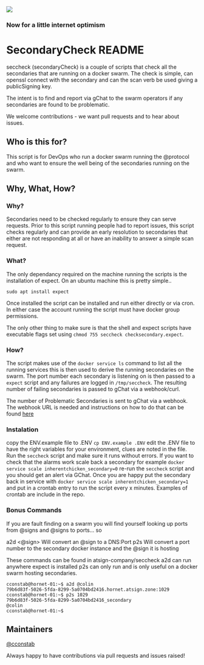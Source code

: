 <img src="https://atsign.dev/assets/img/@dev.png?sanitize=true">

### Now for a little internet optimism

# SecondaryCheck README

seccheck (secondaryCheck) is a couple of scripts that check all the secondaries that are running 
on a docker swarm. The check is simple, can openssl connect with the secondary and can the scan verb
be used giving a publicSigning key.

The intent is to find and report via gChat to the swarm operators if any secondaries are found to be problematic.

We welcome contributions - we want pull requests and to hear about issues.

## Who is this for?

This script is for DevOps who run a docker swarm running the @protocol and who want to ensure the well being of the secondaries running on the swarm.



## Why, What, How?

### Why?

Secondaries need to be checked regularly to ensure they can serve requests. Prior to this script running people had to report issues, this script checks regularly and can provide an early resolution to secondaries that either are not responding at all or have an inability to answer a simple scan request.

### What?

The only dependancy required on the machine running the scripts is the installation of expect.
On an ubuntu machine this is pretty simple..

```sudo apt install expect```

Once installed the script can be installed and run either directly or via cron. In either case the account running the script must have docker group permissions.

The only other thing to make sure is that the shell and expect scripts have executable flags set using `chmod 755 seccheck checksecondary.expect`.

### How?

The script makes use of the `docker service ls` command to list all the running services this is then used to derive the running secondaries on the swarm. The port number each secondary is listening on is then passed to a `expect` script and any failures are logged in `/tmp/seccheck`. The resulting number of failing secondaries is passed to gChat via a webhook/curl.

The number of Problematic Secondaries is sent to gChat via a webhook. The webhook URL is needed and instructions on how to do that can be found [here](https://developers.google.com/chat/how-tos/webhooks)

### Instalation
copy the ENV.example file to .ENV `cp ENV.example .ENV` edit the .ENV file to have the right variables for your environment, clues are noted in the file. Run the `seccheck` script and make sure it runs without errors. 
If you want to check that the alarms work scale back a secondary for example `docker service scale inherentchicken_secondary=0` re-run the `seccheck` script and you should get an alert via GChat. 
Once you are happy put the secondary back in service with `docker service scale inherentchicken_secondary=1` and put in a crontab entry to run the script every x minutes. Examples of crontab are include in the repo.

### Bonus Commands

If you are fault finding on a swarm you will find yourself looking up ports from @signs and @signs to ports... so

a2d <@sign>    Will convert an @sign to a DNS:Port 
p2s <port>      Will convert a port number to the secondary docker instance and the @sign it is hosting

These commands can be found in atsign-company/seccheck 
a2d can run anywhere expect is installed
p2s can only run and is only useful on a docker swarm hosting secondaries.

```
cconstab@hornet-01:~$ a2d @colin
79b6d83f-5026-5fda-8299-5a0704bd2416.hornet.atsign.zone:1029
cconstab@hornet-01:~$ p2s 1029
79b6d83f-5026-5fda-8299-5a0704bd2416_secondary
@colin
cconstab@hornet-01:~$
```

## Maintainers

[@cconstab](https://github.com/cconstab)

Always happy to have contributions via pull requests and issues raised!
